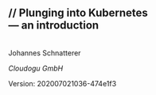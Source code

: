 <!-- .slide: class="title"  -->
<!-- .slide: data-background-image="images/title.svg"  -->

<img data-src="images/k8s_logo.svg" class="centered" width=15%/>


<h2>
    <span class="title-accent">//</span> 
    Plunging into Kubernetes<br/> — an introduction
    
</h2>
<br/>
Johannes Schnatterer

*Cloudogu GmbH*


<div class="title-version">
Version: 202007021036-474e1f3
</div>

<h3><a href="pdf/Plunging-Into-Kubernetes-An-Introduction.pdf">
   <i class="far fa-file-pdf"></i>
</a></h3>